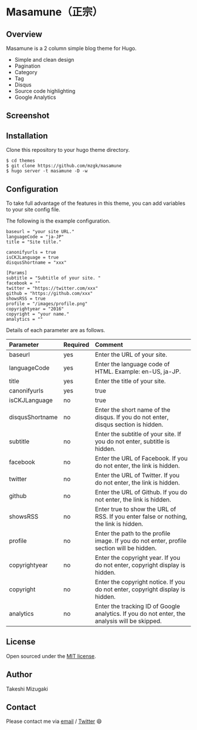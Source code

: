 # Masamune（正宗）

## Overview

Masamune is a 2 column simple blog theme for Hugo.

- Simple and clean design
- Pagination
- Category
- Tag
- Disqus
- Source code highlighting
- Google Analytics

## Screenshot


## Installation
Clone this repository to your hugo theme directory.

```@bash
$ cd themes
$ git clone https://github.com/mzgk/masamune
$ hugo server -t masamune -D -w
```


## Configuration
To take full advantage of the features in this theme, you can add variables to your site config file.

The following is the example configuration.

```@toml
baseurl = "your site URL."
languageCode = "ja-JP"
title = "Site title."

canonifyurls = true
isCKJLanguage = true
disqusShortname = "xxx"

[Params]
subtitle = "Subtitle of your site. "
facebook = ""
twitter = "https://twitter.com/xxx"
github = "https://github.com/xxx"
showsRSS = true
profile = "/images/profile.png"
copyrightyear = "2016"
copyright = "your name."
analytics = ""
```

Details of each parameter are as follows.

| Parameter | Required | Comment |
| :--- | :--- | :--- |
| baseurl | yes | Enter the URL of your site. |
| languageCode | yes | Enter the language code of HTML. Example: en-US, ja-JP. |
| title | yes | Enter the title of your site. |
| canonifyurls | yes | true |
| isCKJLanguage | no | true |
| disqusShortname | no | Enter the short name of the disqus. If you do not enter, disqus section is hidden. |
| subtitle | no | Enter the subtitle of your site. If you do not enter, subtitle is hidden. |
| facebook | no | Enter the URL of Facebook. If you do not enter, the link is hidden. |
| twitter | no | Enter the URL of Twitter. If you do not enter, the link is hidden. |
| github | no | Enter the URL of Github. If you do not enter, the link is hidden. |
| showsRSS | no | Enter true to show the URL of RSS. If you enter false or nothing, the link is hidden. |
| profile | no | Enter the path to the profile image. If you do not enter, profile section will be hidden. |
| copyrightyear | no | Enter the copyright year. If you do not enter, copyright display is hidden. |
| copyright | no | Enter the copyright notice. If you do not enter, copyright display is hidden. |
| analytics | no | Enter the tracking ID of Google analytics. If you do not enter, the analysis will be skipped. |


## License

Open sourced under the [MIT license](https://github.com/mzgk/masamune/blob/master/LICENSE.md).


## Author

Takeshi Mizugaki


## Contact

Please contact me via [email](https://github.com/mzgk) / [Twitter](https://twitter.com/mzgkworks) :smile:
